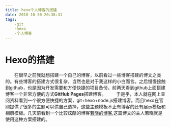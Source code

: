 ```yaml
---
title: hexo个人博客的搭建
date: 2018-10-30 20:38:31
tags:
    -git
    -hexo
    -个人博客
---
```


Hexo的搭建
===================
  &emsp;&emsp;在很早之前我就想搭建一个自己的博客，以前看过一些博客搭建的博文之类的。有些博客的搭建方式很复杂，当然也是对于我这样的小白而言。之后慢慢接触到github，也是因为开发需要和方便快捷的项目备份。前两天看到github上面搭建博客一个非常方便的方式<strong>GitHub Pages</strong>搭建博客。
  &emsp;&emsp;于是乎，本人就在网上查阅资料看到一个很方便快捷的方案，git+hexo+node.js搭建博客。而且hexo在官网提供了很多的主题可以供自己选择，这些主题模板不止有博客的还有展示模板和相册模板。几天前看到一个比较炫酷的博客[若晓的博客](https://cry101.github.io/),这篇博文的主人若晓就是使用这种方案搭建的。